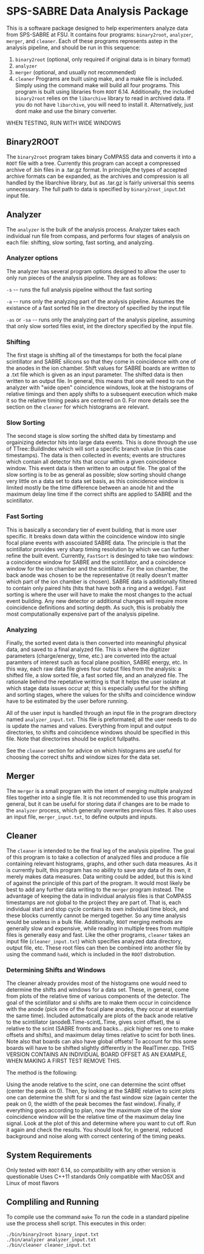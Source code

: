 # SPS-SABRE Data Analysis Package
This is a software package designed to help experimenters analyze data from SPS-SABRE at FSU. 
It contains four programs: `binary2root`, `analyzer`, `merger`, and `cleaner`. Each of these programs represents astep in the analysis pipeline, and should be run in this sequence:
1. `binary2root` (optional, only required if original data is in binary format)
1. `analyzer`
2. `merger` (optional, and usually not recommended)
3. `cleaner`
Programs are built using make, and a make file is included. Simply using the command make will
build all four programs. This program is built using libraries from `ROOT` 6.14. Additionally, the included `binary2root` relies
on the `libarchive` library to read in archived data. If you do not have `libarchive`, you will need to install it.
Alternatively, just dont make and use the binary converter.

WHEN TESTING, RUN WITH WIDE WINDOWS

## Binary2ROOT
The `binary2root` program takes binary CoMPASS data and converts it into a `ROOT` file with a tree. Currently this program can
accept a compressed archive of .bin files in a .tar.gz format. In principle,the types of accepted archive formats can be expanded,
as the archives and compression is all handled by the libarchive library, but as .tar.gz is fairly universal this seems 
unnecessary. The full path to data is specified by `binary2root_input`.txt input file.

## Analyzer
The `analyzer` is the bulk of the analysis process. Analyzer takes each individual run file from
compass, and performs four stages of analysis on each file: shifting, slow sorting, fast sorting, and analyzing. 

### Analyzer options
The analyzer has several program options designed to allow the user to only run pieces of the analysis pipeline. They are as follows:

`-s` -- runs the full analysis pipeline without the fast sorting

`-a` -- runs only the analyzing part of the analysis pipeline. Assumes the existance of a fast sorted file in the directory of specified
by the input file

`-as` or `-sa` -- runs only the analyzing part of the analysis pipeline, assuming that only slow sorted files exist, int the directory
specified by the input file.

### Shifting
The first stage is shifting all of the timestamps for both the focal plane scintillator 
and SABRE silicons so that they come in coincidence with one of the anodes in the ion chamber. 
Shift values for SABRE boards are written to a .txt file which is given as an input parameter.
The shifted data is then written to an output file. In general, this means that one
will need to run the analyzer with "wide open" coincidence windows, look at the histograms of 
relative timings and then apply shifts to a subsequent execution which make it so the relative
timing peaks are centered on 0. For more details see the section on the `cleaner` for which 
histograms are relevant.
 
### Slow Sorting
The second stage is  slow sorting the shifted data by timestamp and orgainizing detector hits into 
large data events. This is done through the use of TTree::BuildIndex which will sort a specific 
branch value (in this case timestamps). The data is then collected in events; events are 
structures which contain all detector hits that occur within a given coincidence window. This
event data is then written to an output file. The goal of the slow sorting is to be as general
as possible; slow sorting should change very little on a data set to data set basis, as this 
coincidence window is limited mostly be the time difference between an anode hit and the maximum
delay line time if the correct shifts are applied to SABRE and the scintillator.

### Fast Sorting
This is basically a secondary tier of event building, that is more user specific. It breaks down
data within the coincidence window into single focal plane events with asscoiated SABRE data. The
principle is that the scintillator provides very sharp timing resolution by which we can further
refine the built event. Currently, `FastSort` is desinged to take two windows: a coincidence window 
for SABRE and the scintillator, and a coincidence window for the ion chamber and the scintillator. 
For the ion chamber, the back anode was chosen to be the representative (it really doesn't matter
which part of the ion chamber is chosen). SABRE data is additionally filtered to contain only paired
hits (hits that have both a ring and a wedge). Fast sorting is where the user will have to make the
most changes to the actual event building. Any new detector or additional changes will require more
coincidence definitions and sorting depth. As such, this is probably the most computationally expensive
part of the analysis pipeline.

### Analyzing
Finally, the sorted event data is then converted into meaningful physical data, and saved to a 
final analyzed file. This is where the digitizer parameters (charge/energy, time, etc.) are converted
into the actual paramters of interest such as focal plane position, SABRE energy, etc. In this way, 
each raw data file gives four output files from the analysis: a shifted file, a slow sorted file,
a fast sorted file, and an analyzed file. The rationale behind the repetative writting is that
it helps the user isolate at which stage data issues occur at; this is especially useful for the 
shifting and sorting stages, where the values for the shifts and coincidence window have to be 
estimated by the user before running. 

All of the user input is handled through an input file in the program directory named 
`analyzer_input.txt`. This file is preformated; all the user needs to do is update the names and
values. Everything from input and output directories, to shifts and coincidence windows should
be specified in this file. Note that directorires should be explicit fullpaths.

See the `cleaner` section for advice on which histograms are useful for choosing the correct shifts
and window sizes for the data set.

## Merger
The `merger` is a small program with the intent of merging multiple analyzed files together into
a single file. It is not recommended to use this program in general, but it can be useful for
storing data if changes are to be made to the `analyzer` process, which generally overwrites
previous files. It also uses an input file, `merger_input.txt`, to define outputs and inputs.

## Cleaner
The `cleaner` is intended to be the final leg of the analysis pipeline. The goal of this program
is to take a collection of analyzed files and produce a file containing relevant histograms,
graphs, and other such data measures. As it is currently built, this program has no ability to
save any data of its own, it merely makes data measures. Data writing could be added, but this
is kind of against the principle of this part of the program. It would most likely be best to
add any further data writing to the `merger` program instead. The advantage of keeping the data
in individual analysis files is that CoMPASS timestamps are not global to the project they
are part of. That is, each individual start and stop cycle contains its own individual time 
block, and these blocks currently cannot be merged together. So any time analysis would be
useless in a bulk file. Additionally, `ROOT` merging methods are generally slow and expensive,
while reading in multiple trees from multiple files is generally easy and fast. Like the other
programs, `cleaner` takes an input file (`cleaner_input.txt`) which specifies analyzed data 
directory, output file, etc. These root files can then be combined into another file by using the
command `hadd`, which is included in the `ROOT` distrobution.

### Determining Shifts and Windows
The cleaner already provides most of the histograms one would need to determine the shifts and windows
for a data set. These, in general, come from plots of the relative time of various components of the
detector. The goal of the scintillator and si shifts are to make them occur in coincidence with the
anode (pick one of the focal plane anodes, they occur at essentially the same time). Included automatically
are plots of the back anode relative to the scintillator (anodeB.Time-scintL.Time, gives scint offset), the
si relative to the scint (SABRE fronts and backs... pick higher res one to make offsets and shifts), and
maximum delay times relative to scint for both lines. Note also that boards can also have global offsets!
To account for this some boards will have to be shifted slightly differently in the RealTimer.cpp. THIS
VERSION CONTAINS AN INDIVIDUAL BOARD OFFSET AS AN EXAMPLE, WHEN MAKING A FIRST TEST REMOVE THIS.

The method is the following:

Using the anode relative to the scint, one can determine the scint offset (center the peak on 0). Then,
by looking at the SABRE relative to scint plots one can determine the shift for si and the fast window
size (again center the peak on 0, the width of the peak becomes the fast window). Finally, if everything goes
according to plan, now the maximum size of the slow coincidence window will be the relative time of the maximum
delay line signal. Look at the plot of this and determine where you want to cut off. Run it again and
check the results. You should look for, in general, reduced background and noise along with correct
centering of the timing peaks.

## System Requirements
Only tested with `ROOT` 6.14, so compatibility with any other version is questionable
Uses C++11 standards
Only compatible with MacOSX and Linux of most flavors

## Compliling and Running
To compile use the command `make`
To run the code in a standard pipeline use the process shell script. This executes in this order:
```
./bin/binary2root binary_input.txt
./bin/analyzer analyzer_input.txt
./bin/cleaner cleaner_input.txt
```

